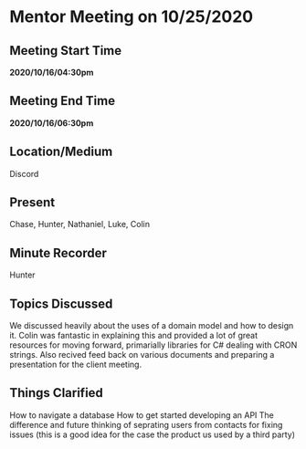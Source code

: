 # Mentor Meeting on 10/25/2020

## Meeting Start Time

**2020/10/16/04:30pm**

## Meeting End Time

**2020/10/16/06:30pm**

## Location/Medium

Discord

## Present

Chase,
Hunter,
Nathaniel,
Luke,
Colin

## Minute Recorder

Hunter

## Topics Discussed

We discussed heavily about the uses of a domain model and how to design it. Colin was fantastic in explaining this and provided a lot of great resources for moving forward, primarially libraries for C# dealing with CRON strings. Also recived feed back on various documents and preparing a presentation for the client meeting.

## Things Clarified

How to navigate a database
How to get started developing an API
The difference and future thinking of seprating users from contacts for fixing issues (this is a good idea for the case the product us used by a third party)